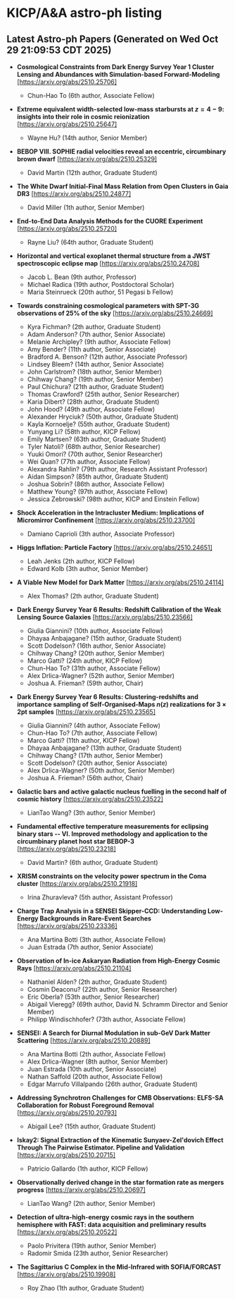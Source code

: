 # KICP/A&A astro-ph listing

## Latest Astro-ph Papers (Generated on Wed Oct 29 21:09:53 CDT 2025)

- **Cosmological Constraints from Dark Energy Survey Year 1 Cluster Lensing and Abundances with Simulation-based Forward-Modeling**
[https://arxiv.org/abs/2510.25706]
  + Chun-Hao To (6th author, Associate Fellow)

- **Extreme equivalent width-selected low-mass starbursts at $z=4-9$: insights into their role in cosmic reionization**
[https://arxiv.org/abs/2510.25647]
  + Wayne Hu? (14th author, Senior Member)

- **BEBOP VIII. SOPHIE radial velocities reveal an eccentric, circumbinary brown dwarf**
[https://arxiv.org/abs/2510.25329]
  + David Martin (12th author, Graduate Student)

- **The White Dwarf Initial-Final Mass Relation from Open Clusters in Gaia DR3**
[https://arxiv.org/abs/2510.24877]
  + David Miller (1th author, Senior Member)

- **End-to-End Data Analysis Methods for the CUORE Experiment**
[https://arxiv.org/abs/2510.25720]
  + Rayne Liu? (64th author, Graduate Student)

- **Horizontal and vertical exoplanet thermal structure from a JWST spectroscopic eclipse map**
[https://arxiv.org/abs/2510.24708]
  + Jacob L. Bean (9th author, Professor)
  + Michael Radica (19th author, Postdoctoral Scholar)
  + Maria Steinrueck (20th author, 51 Pegasi b Fellow)

- **Towards constraining cosmological parameters with SPT-3G observations of 25% of the sky**
[https://arxiv.org/abs/2510.24669]
  + Kyra Fichman? (2th author, Graduate Student)
  + Adam Anderson? (7th author, Senior Associate)
  + Melanie Archipley? (9th author, Associate Fellow)
  + Amy Bender? (11th author, Senior Associate)
  + Bradford A. Benson? (12th author, Associate Professor)
  + Lindsey Bleem? (14th author, Senior Associate)
  + John Carlstrom? (18th author, Senior Member)
  + Chihway Chang? (19th author, Senior Member)
  + Paul Chichura? (21th author, Graduate Student)
  + Thomas Crawford? (25th author, Senior Researcher)
  + Karia Dibert? (28th author, Graduate Student)
  + John Hood? (49th author, Associate Fellow)
  + Alexander Hryciuk? (50th author, Graduate Student)
  + Kayla Kornoelje? (55th author, Graduate Student)
  + Yunyang Li? (58th author, KICP Fellow)
  + Emily Martsen? (63th author, Graduate Student)
  + Tyler Natoli? (68th author, Senior Researcher)
  + Yuuki Omori? (70th author, Senior Researcher)
  + Wei Quan? (77th author, Associate Fellow)
  + Alexandra Rahlin? (79th author, Research Assistant Professor)
  + Aidan Simpson? (85th author, Graduate Student)
  + Joshua Sobrin? (86th author, Associate Fellow)
  + Matthew Young? (97th author, Associate Fellow)
  + Jessica Zebrowski? (98th author, KICP and Einstein Fellow)

- **Shock Acceleration in the Intracluster Medium: Implications of Micromirror Confinement**
[https://arxiv.org/abs/2510.23700]
  + Damiano Caprioli (3th author, Associate Professor)

- **Higgs Inflation: Particle Factory**
[https://arxiv.org/abs/2510.24651]
  + Leah Jenks (2th author, KICP Fellow)
  + Edward Kolb (3th author, Senior Member)

- **A Viable New Model for Dark Matter**
[https://arxiv.org/abs/2510.24114]
  + Alex Thomas? (2th author, Graduate Student)

- **Dark Energy Survey Year 6 Results: Redshift Calibration of the Weak Lensing Source Galaxies**
[https://arxiv.org/abs/2510.23566]
  + Giulia Giannini? (10th author, Associate Fellow)
  + Dhayaa Anbajagane? (15th author, Graduate Student)
  + Scott Dodelson? (16th author, Senior Associate)
  + Chihway Chang? (20th author, Senior Member)
  + Marco Gatti? (24th author, KICP Fellow)
  + Chun-Hao To? (31th author, Associate Fellow)
  + Alex Drlica-Wagner? (52th author, Senior Member)
  + Joshua A. Frieman? (59th author, Chair)

- **Dark Energy Survey Year 6 Results: Clustering-redshifts and importance sampling of Self-Organised-Maps $n(z)$ realizations for $3\times2$pt samples**
[https://arxiv.org/abs/2510.23565]
  + Giulia Giannini? (4th author, Associate Fellow)
  + Chun-Hao To? (7th author, Associate Fellow)
  + Marco Gatti? (11th author, KICP Fellow)
  + Dhayaa Anbajagane? (13th author, Graduate Student)
  + Chihway Chang? (17th author, Senior Member)
  + Scott Dodelson? (20th author, Senior Associate)
  + Alex Drlica-Wagner? (50th author, Senior Member)
  + Joshua A. Frieman? (56th author, Chair)

- **Galactic bars and active galactic nucleus fuelling in the second half of cosmic history**
[https://arxiv.org/abs/2510.23522]
  + LianTao Wang? (3th author, Senior Member)

- **Fundamental effective temperature measurements for eclipsing binary stars -- VI. Improved methodology and application to the circumbinary planet host star BEBOP-3**
[https://arxiv.org/abs/2510.23218]
  + David Martin? (6th author, Graduate Student)

- **XRISM constraints on the velocity power spectrum in the Coma cluster**
[https://arxiv.org/abs/2510.21918]
  + Irina Zhuravleva? (5th author, Assistant Professor)

- **Charge Trap Analysis in a SENSEI Skipper-CCD: Understanding Low-Energy Backgrounds in Rare-Event Searches**
[https://arxiv.org/abs/2510.23336]
  + Ana Martina Botti (3th author, Associate Fellow)
  + Juan  Estrada (7th author, Senior Associate)

- **Observation of In-ice Askaryan Radiation from High-Energy Cosmic Rays**
[https://arxiv.org/abs/2510.21104]
  + Nathaniel Alden? (2th author, Graduate Student)
  + Cosmin Deaconu? (22th author, Senior Researcher)
  + Eric Oberla? (53th author, Senior Researcher)
  + Abigail Vieregg? (69th author, David N. Schramm Director and Senior Member)
  + Philipp Windischhofer? (73th author, Associate Fellow)

- **SENSEI: A Search for Diurnal Modulation in sub-GeV Dark Matter Scattering**
[https://arxiv.org/abs/2510.20889]
  + Ana Martina Botti (2th author, Associate Fellow)
  + Alex Drlica-Wagner (8th author, Senior Member)
  + Juan  Estrada (10th author, Senior Associate)
  + Nathan Saffold (20th author, Associate Fellow)
  + Edgar Marrufo Villalpando (26th author, Graduate Student)

- **Addressing Synchrotron Challenges for CMB Observations: ELFS-SA Collaboration for Robust Foreground Removal**
[https://arxiv.org/abs/2510.20793]
  + Abigail Lee? (15th author, Graduate Student)

- **Iskay2: Signal Extraction of the Kinematic Sunyaev-Zel'dovich Effect Through The Pairwise Estimator. Pipeline and Validation**
[https://arxiv.org/abs/2510.20715]
  + Patricio Gallardo (1th author, KICP Fellow)

- **Observationally derived change in the star formation rate as mergers progress**
[https://arxiv.org/abs/2510.20697]
  + LianTao Wang? (2th author, Senior Member)

- **Detection of ultra-high-energy cosmic rays in the southern hemisphere with FAST: data acquisition and preliminary results**
[https://arxiv.org/abs/2510.20522]
  + Paolo Privitera (19th author, Senior Member)
  + Radomir Smida (23th author, Senior Researcher)

- **The Sagittarius C Complex in the Mid-Infrared with SOFIA/FORCAST**
[https://arxiv.org/abs/2510.19908]
  + Roy Zhao (1th author, Graduate Student)

